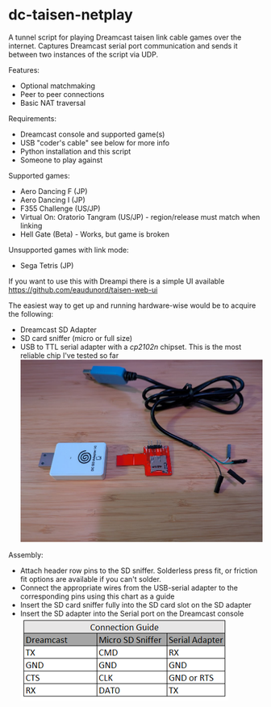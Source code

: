 # dc-taisen-netplay
A tunnel script for playing Dreamcast taisen link cable games over the internet.
Captures Dreamcast serial port communication and sends it between two instances of the script via UDP.

Features:
 * Optional matchmaking
 * Peer to peer connections
 * Basic NAT traversal

Requirements:
 * Dreamcast console and supported game(s)
 * USB "coder's cable" see below for more info
 * Python installation and this script
 * Someone to play against

Supported games:
 * Aero Dancing F (JP)
 * Aero Dancing I (JP)
 * F355 Challenge (US/JP)
 * Virtual On: Oratorio Tangram (US/JP) - region/release must match when linking
 * Hell Gate (Beta) - Works, but game is broken

Unsupported games with link mode:
 * Sega Tetris (JP) 
 
 If you want to use this with Dreampi there is a simple UI available https://github.com/eaudunord/taisen-web-ui
 
 The easiest way to get up and running hardware-wise would be to acquire the following:
 * Dreamcast SD Adapter
 * SD card sniffer (micro or full size)
 * USB to TTL serial adapter with a *cp2102n* chipset. This is the most reliable chip I've tested so far
 ![Screenshot](https://github.com/eaudunord/dc-taisen-netplay/blob/main/Materials.jpg?raw=true)
 
 Assembly:
 * Attach header row pins to the SD sniffer. Solderless press fit, or friction fit options are available if you can't solder.
 * Connect the appropriate wires from the USB-serial adapter to the corresponding pins using this chart as a guide
 * Insert the SD card sniffer fully into the SD card slot on the SD adapter
 * Insert the SD adapter into the Serial port on the Dreamcast console
 ![Screenshot](https://github.com/eaudunord/dc-taisen-netplay/blob/main/ConnectionGuide.PNG?raw=true)